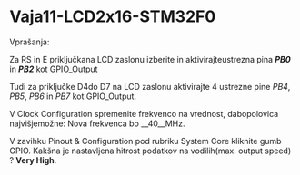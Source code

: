 # Vaja11-LCD2x16-STM32F0

Vprašanja:

Za RS in E priključkana LCD zaslonu izberite in aktivirajteustrezna pina ___PB0___ in ___PB2___ kot GPIO_Output

Tudi za priključke D4do D7 na LCD zaslonu aktivirajte 4 ustrezne pine _PB4_, _PB5_, _PB6_ in _PB7_ kot GPIO_Output. 

V Clock Configuration spremenite frekvenco na vrednost, dabopolovica najvišjemožne: Nova frekvenca bo __40__MHz.

V  zavihku Pinout  & Configuration pod  rubriku System  Core kliknite  gumb GPIO. Kakšna je nastavljena hitrost podatkov na vodilih(max. output speed) ? __Very High__.
